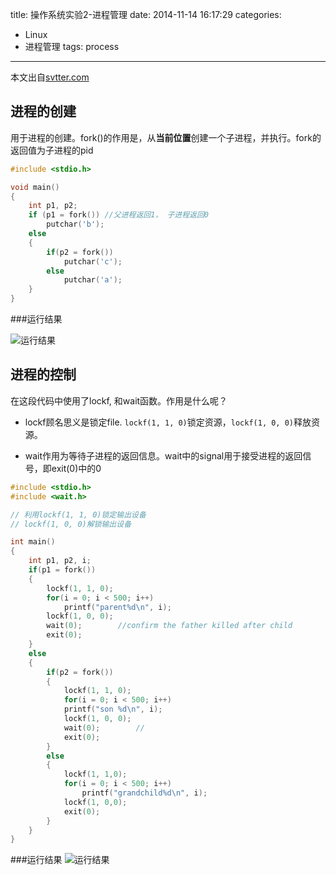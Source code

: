 title: 操作系统实验2-进程管理
date: 2014-11-14 16:17:29
categories:
- Linux
- 进程管理
tags: process
---

本文出自[svtter.com](svtter.com)


进程的创建
---

用于进程的创建。fork()的作用是，从**当前位置**创建一个子进程，并执行。fork的返回值为子进程的pid
```c
#include <stdio.h>

void main()
{
    int p1, p2;
    if (p1 = fork()) //父进程返回1， 子进程返回0
        putchar('b');
    else
    {
        if(p2 = fork())
            putchar('c');
        else
            putchar('a');
    }
}
```
###运行结果

![运行结果](http://ww2.sinaimg.cn/mw690/c53b1907jw1emivyoryqoj205704d3yg.jpg)

进程的控制
---

在这段代码中使用了lockf, 和wait函数。作用是什么呢？

- lockf顾名思义是锁定file. `lockf(1, 1, 0)`锁定资源，`lockf(1, 0, 0)`释放资源。

- wait作用为等待子进程的返回信息。wait中的signal用于接受进程的返回信号，即exit(0)中的0

```cpp
#include <stdio.h>
#include <wait.h>

// 利用lockf(1, 1, 0)锁定输出设备
// lockf(1, 0, 0)解锁输出设备

int main()
{
    int p1, p2, i;
    if(p1 = fork())
    {
        lockf(1, 1, 0);
        for(i = 0; i < 500; i++)
            printf("parent%d\n", i);
        lockf(1, 0, 0);
        wait(0);        //confirm the father killed after child
        exit(0);
    }
    else
    {
        if(p2 = fork())
        {
            lockf(1, 1, 0);
            for(i = 0; i < 500; i++)
            printf("son %d\n", i);
            lockf(1, 0, 0);
            wait(0);        //
            exit(0);
        }
        else
        {
            lockf(1, 1,0);
            for(i = 0; i < 500; i++)
                printf("grandchild%d\n", i);
            lockf(1, 0,0);
            exit(0);
        }
    }
}
```
###运行结果
![运行结果](http://ww4.sinaimg.cn/mw690/c53b1907jw1emivx24ob6j20hy0dhgmh.jpg)
